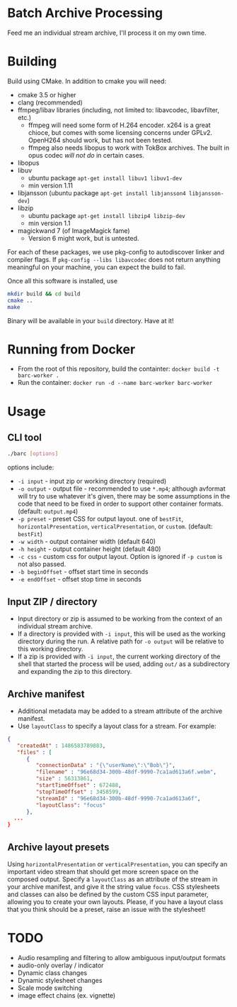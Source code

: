 # Batch Archive Processing

Feed me an individual stream archive, I'll process it on my own time.


# Building

Build using CMake. In addition to cmake you will need:

* cmake 3.5 or higher
* clang (recommended)
* ffmpeg/libav libraries (including, not limited to: libavcodec, libavfilter,
  etc.)
  * ffmpeg will need some form of H.264 encoder. x264 is a great chioce,
    but comes with some licensing concerns under GPLv2. OpenH264 should work,
    but has not been tested.
  * ffmpeg also needs libopus to work with TokBox archives. The built in opus
    codec *will not do* in certain cases.
* libopus
* libuv
  * ubuntu package `apt-get install libuv1 libuv1-dev`
  * min version 1.11
* libjansson (ubuntu package `apt-get install libjansson4 libjansson-dev`)
* libzip 
  * ubuntu package `apt-get install libzip4 libzip-dev`
  * min version 1.1
* magickwand 7 (of ImageMagick fame) 
  * Version 6 might work, but is untested.

For each of these packages, we use pkg-config to autodiscover linker and 
compiler flags. If `pkg-config --libs libavcodec` does not return anything
meaningful on your machine, you can expect the build to fail.

Once all this software is installed, use

```sh
mkdir build && cd build
cmake ..
make
```

Binary will be available in your `build` directory. Have at it!

# Running from Docker

* From the root of this repository, build the containter: 
  `docker build -t barc-worker .`
* Run the container: `docker run -d --name barc-worker barc-worker`

# Usage

## CLI tool

```sh
./barc [options]
```

options include:

* `-i input` - input zip or working directory (required)
* `-o output` - output file - recommended to use `*.mp4`; although avformat
  will try to use whatever it's given, there may be some assumptions in the 
  code that need to be fixed in order to support other container formats.
  (default: `output.mp4`)
* `-p preset` - preset CSS for output layout. one of `bestFit`, 
  `horizontalPresentation`, `verticalPresentation`, or `custom`.
  (default: `bestFit`)
* `-w width` - output container width (default 640)
* `-h height` - output container height (default 480)
* `-c css` - custom css for output layout. Option is ignored if `-p custom` is
  not also passed.
* `-b beginOffset` - offset start time in seconds
* `-e endOffset` - offset stop time in seconds
  
## Input ZIP / directory

* Input directory or zip is assumed to be working from the context of an
  individual stream archive.
* If a directory is provided with `-i input`, this will be used as the working
  directory during the run. A relative path for `-o output` will be relative
  to this working directory.
* If a zip is provided with `-i input`, the current working directory of the
  shell that started the process will be used, adding `out/` as a subdirectory
  and expanding the zip to this directory.

  
## Archive manifest

* Additional metadata may be added to a stream attribute of the archive
  manifest.
* Use `layoutClass` to specify a layout class for a stream. For example:

```json
{
   "createdAt" : 1486583789883,
   "files" : [
      {
         "connectionData" : "{\"userName\":\"Bob\"}",
         "filename" : "96e68d34-300b-48df-9990-7ca1ad613a6f.webm",
         "size" : 56313861,
         "startTimeOffset" : 672488,
         "stopTimeOffset" : 3458599,
         "streamId" : "96e68d34-300b-48df-9990-7ca1ad613a6f",
         "layoutClass": "focus"
      },
  ...
}
```

## Archive layout presets

Using `horizontalPresentation` or `verticalPresentation`, you can specify an
important video stream that should get more screen space on the composed output.
Specify a `layoutClass` as an attribute of the stream in your archive manifest,
and give it the string value `focus`. CSS stylesheets and classes can also be
defined by the custom CSS input parameter, allowing you to create your own
layouts. 
Please, if you have a layout class that you think should be a preset, raise an
issue with the stylesheet!

# TODO

* Audio resampling and filtering to allow ambiguous input/output formats
* audio-only overlay / indicator
* Dynamic class changes
* Dynamic stylesheet changes
* Scale mode switching
* image effect chains (ex. vignette)
